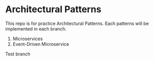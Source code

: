 # Architectural Patterns
This repo is for practice Architectural Patterns. Each patterns will be implemented in each branch.
1. Microservices
2. Event-Driven Microservice

Test branch